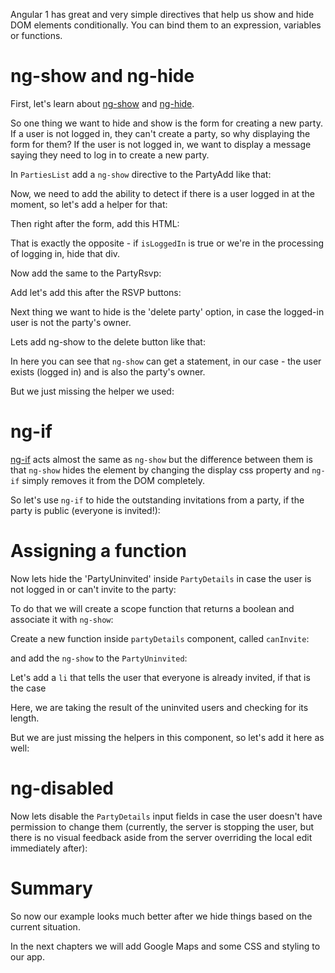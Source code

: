 Angular 1 has great and very simple directives that help us show and hide DOM elements conditionally.
You can bind them to an expression, variables or functions.

# ng-show and ng-hide

First, let's learn about [ng-show](https://docs.angularjs.org/api/ng/directive/ngShow) and [ng-hide](https://docs.angularjs.org/api/ng/directive/ngHide).

So one thing we want to hide and show is the form for creating a new party. If a user is not logged in, they can't create a party, so why displaying the form for them?
If the user is not logged in, we want to display a message saying they need to log in to create a new party.

In `PartiesList` add a `ng-show` directive to the PartyAdd like that:

<diffbox tutorial="angular1-meteor-socially" step="15.1"></diffbox>

Now, we need to add the ability to detect if there is a user logged in at the moment, so let's add a helper for that:

<diffbox tutorial="angular1-meteor-socially" step="15.2"></diffbox>

Then right after the form, add this HTML:

<diffbox tutorial="angular1-meteor-socially" step="15.3"></diffbox>

That is exactly the opposite - if `isLoggedIn` is true or we're in the processing of logging in, hide that div.

Now add the same to the PartyRsvp:

<diffbox tutorial="angular1-meteor-socially" step="15.4"></diffbox>

Add let's add this after the RSVP buttons:

<diffbox tutorial="angular1-meteor-socially" step="15.5"></diffbox>

Next thing we want to hide is the 'delete party' option, in case the logged-in user is not the party's owner.

Lets add ng-show to the delete button like that:

<diffbox tutorial="angular1-meteor-socially" step="15.7"></diffbox>

In here you can see that `ng-show` can get a statement, in our case - the user exists (logged in) and is also the party's owner.

But we just missing the helper we used:

<diffbox tutorial="angular1-meteor-socially" step="15.6"></diffbox>

# ng-if

[ng-if](https://docs.angularjs.org/api/ng/directive/ngIf) acts almost the same as `ng-show` but the difference between them
is that `ng-show` hides the element by changing the display css property and `ng-if` simply removes it from the DOM completely.

So let's use `ng-if` to hide the outstanding invitations from a party, if the party is public (everyone is invited!):

<diffbox tutorial="angular1-meteor-socially" step="15.8"></diffbox>

# Assigning a function

Now lets hide the 'PartyUninvited' inside `PartyDetails` in case the user is not logged in or can't invite to the party:

To do that we will create a scope function that returns a boolean and associate it with `ng-show`:

Create a new function inside `partyDetails` component, called `canInvite`:

<diffbox tutorial="angular1-meteor-socially" step="15.9"></diffbox>

and add the `ng-show` to the `PartyUninvited`:

<diffbox tutorial="angular1-meteor-socially" step="15.10"></diffbox>

Let's add a `li` that tells the user that everyone is already invited, if that is the case

<diffbox tutorial="angular1-meteor-socially" step="15.11"></diffbox>

Here, we are taking the result of the uninvited users and checking for its length.

But we are just missing the helpers in this component, so let's add it here as well:

<diffbox tutorial="angular1-meteor-socially" step="15.12"></diffbox>


# ng-disabled

Now lets disable the `PartyDetails` input fields in case the user doesn't have permission to change them (currently, the server is stopping the user, but there is no visual feedback aside from the server overriding the local edit immediately after):

<diffbox tutorial="angular1-meteor-socially" step="15.13"></diffbox>

# Summary

So now our example looks much better after we hide things based on the current situation.

In the next chapters we will add Google Maps and some CSS and styling to our app.
